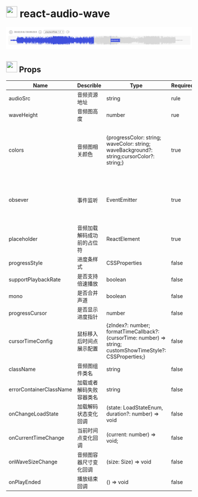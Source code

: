 # <img src="https://cultofthepartyparrot.com/parrots/hd/everythingsfineparrot.gif" width="30" height="30"/> react-audio-wave
![wave.png](./wave.png)

## <img src="https://cultofthepartyparrot.com/guests/hd/trollparrot.gif" width="30" height="30"/> Props

| Name                    | Describle                  | Type                                                                                                         | Required | Default | Remark                                                       |
| ----------------------- | -------------------------- |--------------------------------------------------------------------------------------------------------------| -------- | ------- | ------------------------------------------------------------ |
| audioSrc                | 音频资源地址               | string                                                                                                       | rule     |         |                                                              |
| waveHeight              | 音频图高度                 | number                                                                                                       | rue      |         |                                                              |
| colors                  | 音频图相关颜色             | {progressColor: string; waveColor: string; waveBackground?: string;cursorColor?: string;}                    | true     |         | progressColor：音频图进度条/位置指针颜色；waveColor：音频图颜色；waveBackground：音频图背景颜色 |
| obsever                 | 事件监听                   | EventEmitter                                                                                                 | true     |         | 可注册的事件监听包含：播放(play)、暂停(pause)、声音(volume)、倍速(playbackRate)、跳转(seekTo) |
| placeholder             | 音频加载解码成功前的占位符 | ReactElement                                                                                                 | true     |         |                                                              |
| progressStyle           | 进度条样式                 | CSSProperties                                                                                                | false    |         |                                                              |
| supportPlaybackRate     | 是否支持倍速播放           | boolean                                                                                                      | false    | false   | 支持倍速播放的话得通过<audio/>标签控制                       |
| mono                    | 是否合并声道               | boolean                                                                                                      | false    | true    |                                                              |
| progressCursor          | 是否显示进度指针           | number                                                                                                       | false    | true    |                                                              |
| cursorTimeConfig        | 鼠标移入后时间点展示配置   | {zIndex?: number; formatTimeCallback?: (cursorTime: number) => string; customShowTimeStyle?: CSSProperties;} | false    |         |                                                              |
| className               | 音频图组件类名             | string                                                                                                       | false    |         |                                                              |
| errorContainerClassName | 加载或者解码失败容器类名   | string                                                                                                       | false    |         |                                                              |
| onChangeLoadState       | 加载解码状态变化回调       | (state: LoadStateEnum, duration?: number) => void                                                            | false    |         |                                                              |
| onCurrentTimeChange     | 当前时间点变化回调         | (current: number) => void;                                                                                   | false    |         |                                                              |
| onWaveSizeChange        | 音频图容器尺寸变化回调     | (size: Size) => void                                                                                         | false    |         |                                                              |
| onPlayEnded             | 播放结束回调               | () => void                                                                                                   | false    |         |                                                              |

